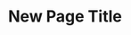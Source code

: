 ---
layout: page
title: New Page Title
redirect_from:
  - /Rudner2023_Function-Space_Regularization_in_Neural_Networks-_A_Probabilistic_Perspective.pdf
  - /cv
---
